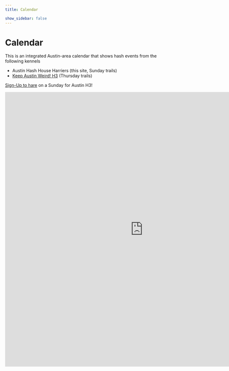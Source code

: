```yaml
---
title: Calendar

show_sidebar: false
---
```

# Calendar
This is an integrated Austin-area calendar that shows hash events from the following kennels

* Austin Hash House Harriers (this site, Sunday trails)
* [Keep Austin Weird! H3](https://kawh3.com) (Thursday trails)

[Sign-Up to hare](haring.html) on a Sunday for Austin H3!

<p><iframe loading="lazy" style="border: 0;" src="https://www.google.com/calendar/embed?title=Austin%20H3%20and%20KAW!H3%20Events&amp;src=austin.ah3%40gmail.com&amp;src=o2v8lpb3bs3kpohpi6hd0g426k%40group.calendar.google.com&amp;ctz=America/Chicago" width="900" height="900" frameborder="0" scrolling="no"></iframe></p>